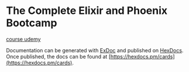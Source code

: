 # The Complete Elixir and Phoenix Bootcamp

[course udemy](https://www.udemy.com/course/the-complete-elixir-and-phoenix-bootcamp-and-tutorial/)

Documentation can be generated with [ExDoc](https://github.com/elixir-lang/ex_doc)
and published on [HexDocs](https://hexdocs.pm). Once published, the docs can
be found at [https://hexdocs.pm/cards](https://hexdocs.pm/cards).
